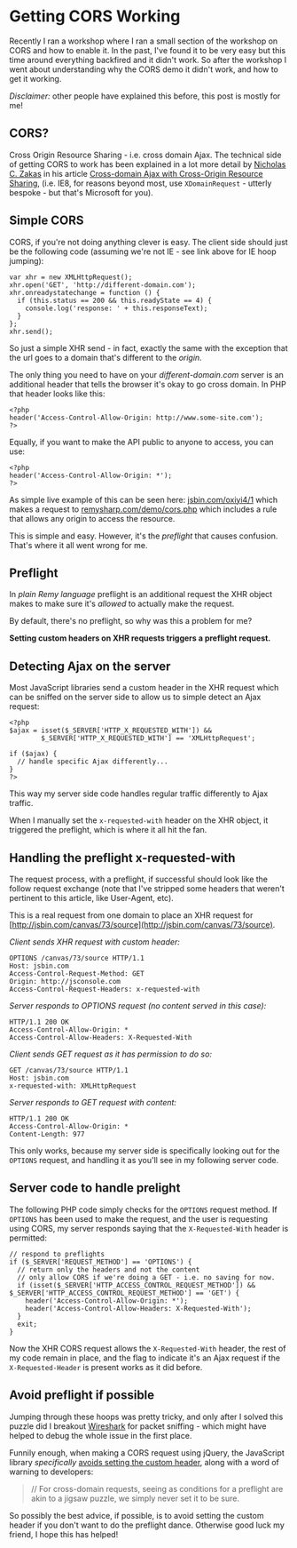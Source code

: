 # Getting CORS Working

Recently I ran a workshop where I ran a small section of the workshop on CORS and how to enable it. In the past, I've found it to be very easy but this time around everything backfired and it didn't work. So after the workshop I went about understanding why the CORS demo it didn't work, and how to get it working.

*Disclaimer:* other people have explained this before, this post is mostly for me!

<!--more-->

## CORS?

Cross Origin Resource Sharing - i.e. cross domain Ajax. The technical side of getting CORS to work has been explained in a lot more detail by [Nicholas C. Zakas](http://twitter/slicknet) in his article [Cross-domain Ajax with Cross-Origin Resource Sharing](http://www.nczonline.net/blog/2010/05/25/cross-domain-ajax-with-cross-origin-resource-sharing/), (i.e. IE8, for reasons beyond most, use `XDomainRequest` - utterly bespoke - but that's Microsoft for you).

## Simple CORS

CORS, if you're not doing anything clever is easy. The client side should just be the following code (assuming we're not IE - see link above for IE hoop jumping):

    var xhr = new XMLHttpRequest();
    xhr.open('GET', 'http://different-domain.com');
    xhr.onreadystatechange = function () {
      if (this.status == 200 && this.readyState == 4) {
        console.log('response: ' + this.responseText);
      }
    };
    xhr.send();

So just a simple XHR send - in fact, exactly the same with the exception that the url goes to a domain that's different to the *origin*.

The only thing you need to have on your *different-domain.com* server is an additional header that tells the browser it's okay to go cross domain. In PHP that header looks like this:

    <?php
    header('Access-Control-Allow-Origin: http://www.some-site.com');
    ?>

Equally, if you want to make the API public to anyone to access, you can use:

    <?php
    header('Access-Control-Allow-Origin: *');
    ?>

As simple live example of this can be seen here: [jsbin.com/oxiyi4/1](http://jsbin.com/oxiyi4/1) which makes a request to [remysharp.com/demo/cors.php](http://remysharp.com/demo/cors.php) which includes a rule that allows any origin to access the resource.

This is simple and easy. However, it's the *preflight* that causes confusion. That's where it all went wrong for me.

## Preflight

In *plain Remy language* preflight is an additional request the XHR object makes to make sure it's *allowed* to actually make the request.

By default, there's no preflight, so why was this a problem for me?

**Setting custom headers on XHR requests triggers a preflight request.**

## Detecting Ajax on the server

Most JavaScript libraries send a custom header in the XHR request which can be sniffed on the server side to allow us to simple detect an Ajax request:

    <?php
    $ajax = isset($_SERVER['HTTP_X_REQUESTED_WITH']) &&
            $_SERVER['HTTP_X_REQUESTED_WITH'] == 'XMLHttpRequest';

    if ($ajax) {
      // handle specific Ajax differently...
    }
    ?>

This way my server side code handles regular traffic differently to Ajax traffic.

When I manually set the `x-requested-with` header on the XHR object, it triggered the preflight, which is where it all hit the fan.

## Handling the preflight x-requested-with

The request process, with a preflight, if successful should look like the follow request exchange (note that I've stripped some headers that weren't pertinent to this article, like User-Agent, etc).

This is a real request from one domain to place an XHR request for [http://jsbin.com/canvas/73/source](http://jsbin.com/canvas/73/source).

*Client sends XHR request with custom header:*

    OPTIONS /canvas/73/source HTTP/1.1
    Host: jsbin.com
    Access-Control-Request-Method: GET
    Origin: http://jsconsole.com
    Access-Control-Request-Headers: x-requested-with

*Server responds to OPTIONS request (no content served in this case):*

    HTTP/1.1 200 OK
    Access-Control-Allow-Origin: *
    Access-Control-Allow-Headers: X-Requested-With

*Client sends GET request as it has permission to do so:*

    GET /canvas/73/source HTTP/1.1
    Host: jsbin.com
    x-requested-with: XMLHttpRequest

*Server responds to GET request with content:*

    HTTP/1.1 200 OK
    Access-Control-Allow-Origin: *
    Content-Length: 977

This only works, because my server side is specifically looking out for the `OPTIONS` request, and handling it as you'll see in my following server code.

## Server code to handle prelight

The following PHP code simply checks for the `OPTIONS` request method. If `OPTIONS` has been used to make the request, and the user is requesting using CORS, my server responds saying that the `X-Requested-With` header is permitted:

    // respond to preflights
    if ($_SERVER['REQUEST_METHOD'] == 'OPTIONS') {
      // return only the headers and not the content
      // only allow CORS if we're doing a GET - i.e. no saving for now.
      if (isset($_SERVER['HTTP_ACCESS_CONTROL_REQUEST_METHOD']) && $_SERVER['HTTP_ACCESS_CONTROL_REQUEST_METHOD'] == 'GET') {
        header('Access-Control-Allow-Origin: *');
        header('Access-Control-Allow-Headers: X-Requested-With');
      }
      exit;
    }

Now the XHR CORS request allows the `X-Requested-With` header, the rest of my code remain in place, and the flag to indicate it's an Ajax request if the `X-Requested-Header` is present works as it did before.

## Avoid preflight if possible

Jumping through these hoops was pretty tricky, and only after I solved this puzzle did I breakout [Wireshark](http://www.wireshark.org/) for packet sniffing - which might have helped to debug the whole issue in
the first place.

Funnily enough, when making a CORS request using jQuery, the JavaScript library *specifically* [avoids setting the custom header](https://github.com/jquery/jquery/blob/master/src/ajax/xhr.js#L95), along with a word of warning to developers:

> // For cross-domain requests, seeing as conditions for a preflight are akin to a jigsaw puzzle, we simply never set it to be sure.

So possibly the best advice, if possible, is to avoid setting the custom header if you don't want to do the preflight dance. Otherwise good luck my friend, I hope this has helped!